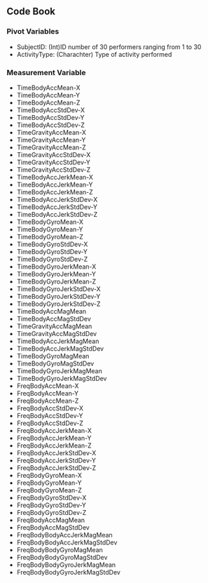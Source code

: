 ## Code Book

### Pivot Variables
* SubjectID: (Int)ID number of 30 performers ranging from 1 to 30
* ActivityType: (Charachter) Type of activity performed

### Measurement Variable

* TimeBodyAccMean-X
* TimeBodyAccMean-Y
* TimeBodyAccMean-Z
* TimeBodyAccStdDev-X
* TimeBodyAccStdDev-Y 
* TimeBodyAccStdDev-Z 
* TimeGravityAccMean-X  
* TimeGravityAccMean-Y
* TimeGravityAccMean-Z
* TimeGravityAccStdDev-X
* TimeGravityAccStdDev-Y 
* TimeGravityAccStdDev-Z 
* TimeBodyAccJerkMean-X 
* TimeBodyAccJerkMean-Y  
* TimeBodyAccJerkMean-Z  
* TimeBodyAccJerkStdDev-X  
* TimeBodyAccJerkStdDev-Y
* TimeBodyAccJerkStdDev-Z
* TimeBodyGyroMean-X 
* TimeBodyGyroMean-Y  
* TimeBodyGyroMean-Z  
* TimeBodyGyroStdDev-X  
* TimeBodyGyroStdDev-Y
* TimeBodyGyroStdDev-Z
* TimeBodyGyroJerkMean-X
* TimeBodyGyroJerkMean-Y 
* TimeBodyGyroJerkMean-Z 
* TimeBodyGyroJerkStdDev-X 
* TimeBodyGyroJerkStdDev-Y  
* TimeBodyGyroJerkStdDev-Z  
* TimeBodyAccMagMean 
* TimeBodyAccMagStdDev
* TimeGravityAccMagMean  
* TimeGravityAccMagStdDev  
* TimeBodyAccJerkMagMean 
* TimeBodyAccJerkMagStdDev  
* TimeBodyGyroMagMean
* TimeBodyGyroMagStdDev  
* TimeBodyGyroJerkMagMean
* TimeBodyGyroJerkMagStdDev
* FreqBodyAccMean-X
* FreqBodyAccMean-Y
* FreqBodyAccMean-Z  
* FreqBodyAccStdDev-X 
* FreqBodyAccStdDev-Y 
* FreqBodyAccStdDev-Z
* FreqBodyAccJerkMean-X  
* FreqBodyAccJerkMean-Y  
* FreqBodyAccJerkMean-Z 
* FreqBodyAccJerkStdDev-X
* FreqBodyAccJerkStdDev-Y
* FreqBodyAccJerkStdDev-Z  
* FreqBodyGyroMean-X  
* FreqBodyGyroMean-Y  
* FreqBodyGyroMean-Z 
* FreqBodyGyroStdDev-X
* FreqBodyGyroStdDev-Y
* FreqBodyGyroStdDev-Z  
* FreqBodyAccMagMean  
* FreqBodyAccMagStdDev
* FreqBodyBodyAccJerkMagMean
* FreqBodyBodyAccJerkMagStdDev
* FreqBodyBodyGyroMagMean
* FreqBodyBodyGyroMagStdDev
* FreqBodyBodyGyroJerkMagMean
* FreqBodyBodyGyroJerkMagStdDev